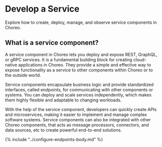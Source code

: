 # Develop a Service

Explore how to create, deploy, manage, and observe service components in Choreo.

## What is a service component?

A service component in Choreo lets you deploy and expose REST, GraphQL, or gRPC services. It is a fundamental building block for creating cloud-native applications in Choreo. They provide a simple and effective way to expose functionality as a service to other components within Choreo or to the outside world.

Service components encapsulate business logic and provide standardized interfaces, called endpoints, for communicating with other components or systems. You can deploy and scale services independently, which makes them highly flexible and adaptable to changing workloads.

With the help of the service component, developers can quickly create APIs and microservices, making it easier to implement and manage complex software systems. Service components can also be integrated with other Choreo components, that acts as message processors, connectors, and data sources, etc to create powerful end-to-end solutions.

{% include "../configure-endpoints-body.md" %}